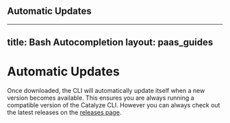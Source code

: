 ## <a id="autoupdate"></a> Automatic Updates
---
title: Bash Autocompletion
layout: paas_guides
---

# Automatic Updates

Once downloaded, the CLI will automatically update itself when a new version becomes available. This ensures you are always running a compatible version of the Catalyze CLI. However you can always check out the latest releases on the [releases page](https://github.com/catalyzeio/cli/releases).